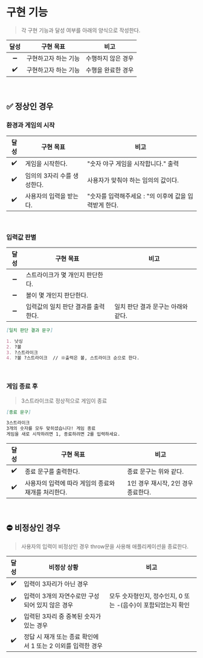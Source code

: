 # 구현 기능

> 각 구현 기능과 달성 여부를 아래의 양식으로 작성한다.

|달성|구현 목표|비고|
|:---:|---|---|
|:heavy_minus_sign:|구현하고자 하는 기능|수행하지 않은 경우|
|:heavy_check_mark:|구현하고자 하는 기능|수행을 완료한 경우|

<br>

## :white_check_mark: 정상인 경우

### 환경과 게임의 시작

|달성|구현 목표|비고|
|:---:|---|---|
|:heavy_check_mark:|게임을 시작한다.|"숫자 야구 게임을 시작합니다." 출력|
|:heavy_check_mark:|임의의 3자리 수를 생성한다.|사용자가 맞춰야 하는 임의의 값이다.|
|:heavy_check_mark:|사용자의 입력을 받는다.|"숫자를 입력해주세요 : "의 이후에 값을 입력받게 한다.|

<br>

### 입력값 판별

|달성|구현 목표|비고|
|:---:|---|---|
|:heavy_minus_sign:|스트라이크가 몇 개인지 판단한다.||
|:heavy_minus_sign:|볼이 몇 개인지 판단한다.||
|:heavy_minus_sign:|입력값의 일치 판단 결과를 출력한다.|일치 판단 결과 문구는 아래와 같다.|

```md
[일치 판단 결과 문구]

1. 낫싱
2. ?볼
3. ?스트라이크
4. ?볼 ?스트라이크  // ※출력은 볼, 스트라이크 순으로 한다.
```

<br>

### 게임 종료 후

> 3스트라이크로 정상적으로 게임이 종료

```md
[종료 문구]

3스트라이크
3개의 숫자를 모두 맞히셨습니다! 게임 종료
게임을 새로 시작하려면 1, 종료하려면 2를 입력하세요.
```

|달성|구현 목표|비고|
|:---:|---|---|
|:heavy_check_mark:|종료 문구를 출력한다.|종료 문구는 위와 같다.|
|:heavy_check_mark:|사용자의 입력에 따라 게임의 종료와 재개를 처리한다.|1인 경우 재시작, 2인 경우 종료한다.|

<br>

## :no_entry: 비정상인 경우

> 사용자의 입력이 비정상인 경우 throw문을 사용해 애플리케이션을 종료한다.

|달성|비정상 상황|비고|
|:---:|---|---|
|:heavy_check_mark:|입력이 3자리가 아닌 경우||
|:heavy_check_mark:|입력이 3개의 자연수로만 구성되어 있지 않은 경우|모두 숫자형인지, 정수인지, 0 또는 -(음수)이 포함되었는지 확인|
|:heavy_check_mark:|입력된 3자리 중 중복된 숫자가 있는 경우||
|:heavy_check_mark:|정답 시 재개 또는 종료 확인에서 1 또는 2 이외를 입력한 경우||

